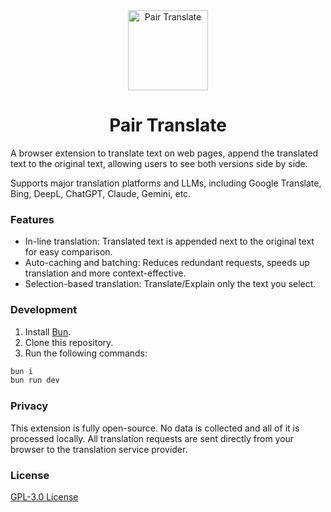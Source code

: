 <div style="text-align: center;">
    <img src="./assets/icon.png" alt="Pair Translate" width="128" height="128"/>
    <h1>Pair Translate</h1>
</div>

A browser extension to translate text on web pages, append the translated text to the original text, allowing users to see both versions side by side.

Supports major translation platforms and LLMs, including Google Translate, Bing, DeepL, ChatGPT, Claude, Gemini, etc.

### Features

+ In-line translation: Translated text is appended next to the original text for easy comparison.
+ Auto-caching and batching: Reduces redundant requests, speeds up translation and more context-effective.
+ Selection-based translation: Translate/Explain only the text you select.

### Development

1. Install [Bun](https://bun.sh/).
2. Clone this repository.
3. Run the following commands:
```bash
bun i
bun run dev
```

### Privacy

This extension is fully open-source. No data is collected and all of it is processed locally. All translation requests are sent directly from your browser to the translation service provider.

### License

[GPL-3.0 License](./LICENSE)
